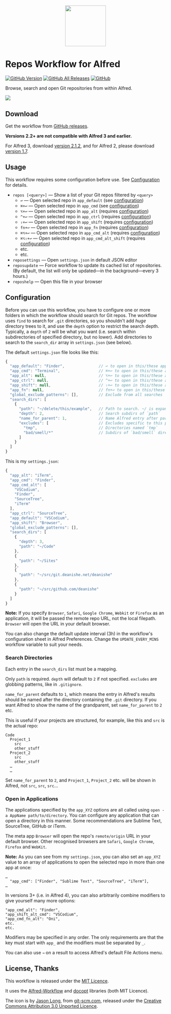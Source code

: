 <h1 align="center">
  <img src="./src/icon.png" width="128" height="128">
</h1>

# Repos Workflow for Alfred

[![GitHub Version][version-shield]][releases]
[![GitHub All Releases][downloads-shield]][releases]
[![GitHub][licence-shield]][mit-licence]

Browse, search and open Git repositories from within Alfred.

![][demo]

## Download

Get the workflow from [GitHub releases][gh-releases].

**Versions 2.2+ are not compatible with Alfred 3 and earlier.**

For Alfred 3, download [version 2.1.2][v2.1.2], and for Alfred 2, please download [version 1.7][v1.7].

## Usage

This workflow requires some configuration before use. See [Configuration](#configuration) for details.

- `repos [<query>]` — Show a list of your Git repos filtered by `<query>`
  - `↩` — Open selected repo in `app_default` (see [configuration](#configuration))
  - `⌘+↩` — Open selected repo in `app_cmd` (see [configuration](#configuration))
  - `⌥+↩` — Open selected repo in `app_alt` (requires [configuration](#configuration))
  - `^+↩` — Open selected repo in `app_ctrl` (requires [configuration](#configuration))
  - `⇧+↩` — Open selected repo in `app_shift` (requires [configuration](#configuration))
  - `fn+↩` — Open selected repo in `app_fn` (requires [configuration](#configuration))
  - `⌘⌥+↩` — Open selected repo in `app_cmd_alt` (requires [configuration](#configuration))
  - `⌘⌥⇧+↩` — Open selected repo in `app_cmd_alt_shift` (requires [configuration](#configuration))
  - etc.
  - etc.
- `reposettings` — Open `settings.json` in default JSON editor
- `reposupdate` — Force workflow to update its cached list of repositories. (By default, the list will only be updated—in the background—every 3 hours.)
- `reposhelp` — Open this file in your browser

## Configuration

Before you can use this workflow, you have to configure one or more folders in which the workflow should search for Git repos. The workflow uses `find` to search for `.git` directories, so you shouldn't add _huge_ directory trees to it, and use the `depth` option to restrict the search depth. Typically, a `depth` of `2` will be what you want (i.e. search within subdirectories of specified directory, but no lower). Add directories to search to the `search_dir` array in `settings.json` (see below).

The default `settings.json` file looks like this:

```javascript
{
  "app_default": "Finder",               // ↩ to open in this/these app(s)
  "app_cmd": "Terminal",                 // ⌘+↩ to open in this/these app(s)
  "app_alt": null,                       // ⌥+↩ to open in this/these app(s)
  "app_ctrl": null,                      // ^+↩ to open in this/these app(s)
  "app_shift": null,                     // ⇧+↩ to open in this/these app(s)
  "app_fn": null,                        // fn+↩ to open in this/these app(s)
  "global_exclude_patterns": [],         // Exclude from all searches
  "search_dirs": [
    {
      "path": "~/delete/this/example",   // Path to search. ~/ is expanded
      "depth": 2,                        // Search subdirs of `path`
      "name_for_parent": 1,              // Name Alfred entry after parent of `.git`. 2 = grandparent of `.git` etc.
      "excludes": [                      // Excludes specific to this path
        "tmp",                           // Directories named `tmp`
        "bad/smell/*"                    // Subdirs of `bad/smell` directory
      ]
    }
  ]
}
```

This is my `settings.json`:

```javascript
{
  "app_alt": "iTerm",
  "app_cmd": "Finder",
  "app_cmd_alt": [
    "VSCodium",
    "Finder",
    "SourceTree",
    "iTerm"
  ],
  "app_ctrl": "SourceTree",
  "app_default": "VSCodium",
  "app_shift": "Browser",
  "global_exclude_patterns": [],
  "search_dirs": [
    {
      "depth": 3,
      "path": "~/Code"
    },
    {
      "path": "~/Sites"
    },
    {
      "path": "~/src/git.deanishe.net/deanishe"
    },
    {
      "path": "~/src/github.com/deanishe"
    }
  ]
}
```

**Note:** If you specify `Browser`, `Safari`, `Google Chrome`, `Webkit` or `Firefox` as an application, it will be passed the remote repo URL, not the local filepath. `Browser` will open the URL in your default browser.

You can also change the default update interval (3h) in the workflow's configuration sheet in Alfred Preferences. Change the `UPDATE_EVERY_MINS` workflow variable to suit your needs.

### Search Directories

Each entry in the `search_dirs` list must be a mapping.

Only `path` is required. `depth` will default to `2` if not specified. `excludes` are globbing patterns, like in `.gitignore`.

`name_for_parent` defaults to `1`, which means the entry in Alfred's results should be named after the directory containing the `.git` directory. If you want Alfred to show the name of the grandparent, set `name_for_parent` to `2` etc.

This is useful if your projects are structured, for example, like this and `src` is the actual repo:

```
Code
  Project_1
    src
    other_stuff
  Project_2
    src
    other_stuff
  …
  …
```

Set `name_for_parent` to `2`, and `Project_1`, `Project_2` etc. will be shown in Alfred, not `src`, `src`, `src`…

### Open in Applications

The applications specified by the `app_XYZ` options are all called using `open -a AppName path/to/directory`. You can configure any application that can open a directory in this manner. Some recommendations are Sublime Text, SourceTree, GitHub or iTerm.

The meta app `Browser` will open the repo's `remote/origin` URL in your default browser. Other recognised browsers are `Safari`, `Google Chrome`, `Firefox` and `WebKit`.

**Note:** As you can see from my `settings.json`, you can also set an `app_XYZ` value to an array of applications to open the selected repo in more than one app at once:

```
…
  "app_cmd": ["Finder", "Sublime Text", "SourceTree", "iTerm"],
…
```

In versions 3+ (i.e. in Alfred 4), you can also arbitrarily combine modifiers to give yourself many more options:

```
"app_cmd_alt": "Finder",
"app_shift_alt_cmd": "VSCodium",
"app_cmd_fn_alt": "Oni",
etc.
etc.
```

Modifiers may be specified in any order. The only requirements are that the key must start with `app_` and the modifiers must be separated by `_`.

You can also use `→` on a result to access Alfred's default File Actions menu.

## License, Thanks

This workflow is released under the [MIT Licence][mit-licence].

It uses the [Alfred-Workflow][aw] and [docopt][docopt] libraries (both MIT Licence).

The icon is by [Jason Long][jlong], from [git-scm.com][git], released under the [Creative Commons Attribution 3.0 Unported Licence][cc].

[aw]: https://github.com/harrtho/alfred-workflow
[cc]: https://creativecommons.org/licenses/by/3.0/
[demo]: https://raw.githubusercontent.com/harrtho/alfred-repos/master/demo.gif
[docopt]: https://docopt.org/
[downloads-shield]: https://img.shields.io/github/downloads/harrtho/alfred-repos/total.svg
[gh-releases]: https://github.com/harrtho/alfred-repos/releases/latest
[git]: https://git-scm.com/downloads/logos
[jlong]: https://twitter.com/jasonlong
[licence-shield]: https://img.shields.io/github/license/harrtho/alfred-repos.svg
[mit-licence]: https://opensource.org/licenses/MIT
[packal]: https://www.packal.org/workflow/git-repos
[releases]: https://github.com/harrtho/alfred-repos/releases
[v1.7]: https://github.com/deanishe/alfred-repos/releases/tag/v1.7
[v2.1.2]: https://github.com/deanishe/alfred-repos/releases/tag/v2.1.2
[version-shield]: https://img.shields.io/github/release/harrtho/alfred-repos.svg
